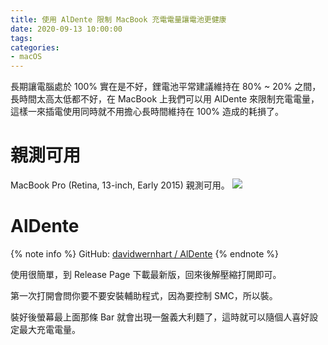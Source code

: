 ```yaml
---
title: 使用 AlDente 限制 MacBook 充電電量讓電池更健康
date: 2020-09-13 10:00:00
tags:
categories:
- macOS
---
```

長期讓電腦處於 100% 實在是不好，鋰電池平常建議維持在 80% ~ 20% 之間，長時間太高太低都不好，在 MacBook 上我們可以用 AlDente 來限制充電電量，這樣一來插電使用同時就不用擔心長時間維持在 100% 造成的耗損了。
<!--more-->
# 親測可用
MacBook Pro (Retina, 13-inch, Early 2015) 親測可用。
![](cover.png)


# AlDente
{% note info %} 
GitHub: [davidwernhart / AlDente](https://github.com/davidwernhart/AlDente) 
{% endnote %}

使用很簡單，到 Release Page 下載最新版，回來後解壓縮打開即可。

第一次打開會問你要不要安裝輔助程式，因為要控制 SMC，所以裝。

裝好後螢幕最上面那條 Bar 就會出現一盤義大利麵了，這時就可以隨個人喜好設定最大充電電量。